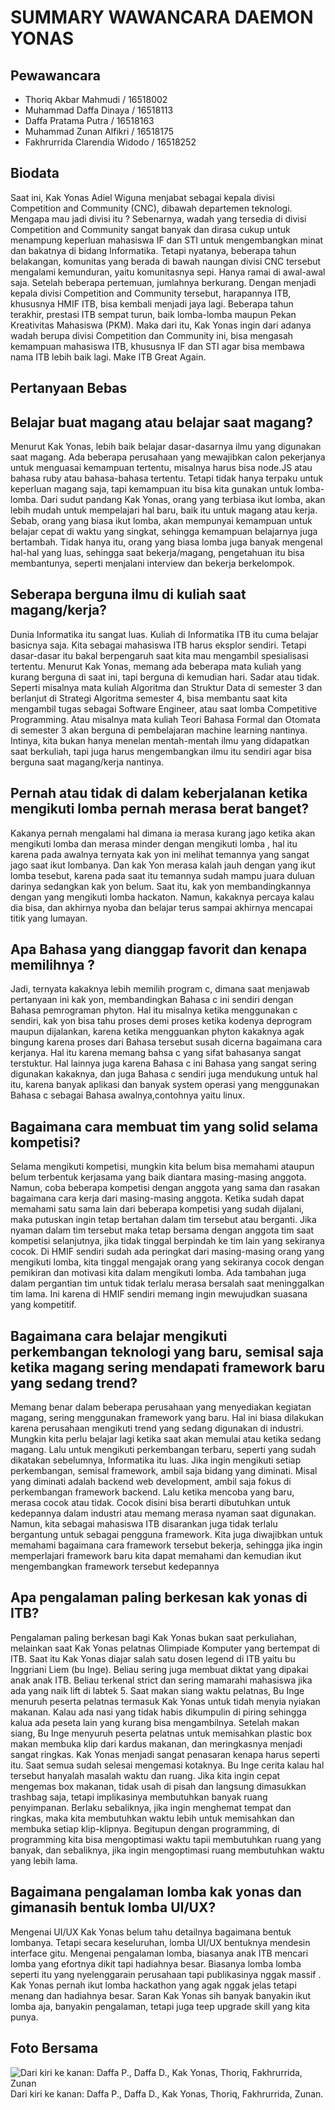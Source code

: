 # SUMMARY WAWANCARA DAEMON YONAS

## Pewawancara
- Thoriq Akbar Mahmudi          / 16518002
- Muhammad Daffa Dinaya         / 16518113
- Daffa Pratama Putra           / 16518163
- Muhammad Zunan Alfikri        / 16518175
- Fakhrurrida Clarendia Widodo  / 16518252

## Biodata
Saat ini, Kak Yonas Adiel Wiguna menjabat sebagai kepala divisi Competition and Community (CNC), dibawah departemen teknologi. Mengapa mau jadi divisi itu ? Sebenarnya, wadah yang tersedia di divisi Competition and Community sangat banyak dan dirasa cukup untuk menampung keperluan mahasiswa IF dan STI untuk mengembangkan minat dan bakatnya di bidang Informatika. Tetapi nyatanya, beberapa tahun belakangan, komunitas yang berada di bawah naungan divisi CNC tersebut mengalami kemunduran, yaitu komunitasnya sepi. Hanya ramai di awal-awal saja. Setelah beberapa pertemuan, jumlahnya berkurang. Dengan menjadi kepala divisi Competition and Community tersebut, harapannya ITB, khususnya HMIF ITB, bisa kembali menjadi jaya lagi. Beberapa tahun terakhir, prestasi ITB sempat turun, baik lomba-lomba maupun Pekan Kreativitas Mahasiswa (PKM). Maka dari itu, Kak Yonas ingin dari adanya wadah berupa divisi Competition dan Community ini, bisa mengasah kemampuan mahasiswa ITB, khususnya IF dan STI agar bisa membawa nama ITB lebih baik lagi. Make ITB Great Again. 

## Pertanyaan Bebas

## Belajar buat magang atau belajar saat magang?
Menurut Kak Yonas, lebih baik belajar dasar-dasarnya ilmu yang digunakan saat magang. Ada beberapa perusahaan yang mewajibkan calon pekerjanya untuk menguasai kemampuan tertentu, misalnya harus bisa node.JS atau bahasa ruby atau bahasa-bahasa tertentu. Tetapi tidak hanya terpaku untuk keperluan magang saja, tapi kemampuan itu bisa kita gunakan untuk lomba-lomba. Dari sudut pandang Kak Yonas, orang yang terbiasa ikut lomba, akan lebih mudah untuk mempelajari hal baru, baik itu untuk magang atau kerja. Sebab, orang yang biasa ikut lomba, akan mempunyai kemampuan untuk belajar cepat di waktu yang singkat, sehingga kemampuan belajarnya juga bertambah. Tidak hanya itu, orang yang biasa lomba juga banyak mengenal hal-hal yang luas, sehingga saat bekerja/magang, pengetahuan itu bisa membantunya, seperti menjalani interview dan bekerja berkelompok.

## Seberapa berguna ilmu di kuliah saat magang/kerja?
Dunia Informatika itu sangat luas. Kuliah di Informatika ITB itu cuma belajar basicnya saja. Kita sebagai mahasiswa ITB harus eksplor sendiri. Tetapi dasar-dasar itu bakal berpengaruh saat kita mau mengambil spesialisasi tertentu. Menurut Kak Yonas, memang ada beberapa mata kuliah yang kurang berguna di saat ini, tapi berguna di kemudian hari. Sadar atau tidak. Seperti misalnya mata kuliah Algoritma dan Struktur Data di semester 3 dan berlanjut di Strategi Algoritma semester 4, bisa membantu saat kita mengambil tugas sebagai Software Engineer, atau saat lomba Competitive Programming. Atau misalnya mata kuliah Teori Bahasa Formal dan Otomata di semester 3 akan berguna  di pembelajaran machine learning nantinya. Intinya, kita bukan hanya menelan mentah-mentah ilmu yang didapatkan saat berkuliah, tapi juga harus mengembangkan ilmu itu sendiri agar bisa berguna saat magang/kerja nantinya.

## Pernah atau tidak di dalam keberjalanan ketika mengikuti lomba pernah merasa berat banget?
Kakanya pernah mengalami hal dimana ia merasa kurang jago ketika akan mengikuti lomba dan merasa minder dengan mengikuti lomba , hal itu karena pada awalnya ternyata kak yon ini melihat temannya yang sangat jago saat ikut lombanya. Dan kak Yon merasa kalah jauh dengan yang ikut lomba tesebut, karena pada saat itu temannya sudah mampu juara duluan darinya sedangkan kak yon belum. Saat itu, kak yon membandingkannya dengan yang mengikuti lomba hackaton. Namun, kakaknya percaya kalau dia bisa, dan akhirnya nyoba dan belajar terus sampai akhirnya mencapai titik yang lumayan. 

## Apa Bahasa yang dianggap favorit dan kenapa memilihnya ?
Jadi, ternyata kakaknya lebih memilih program c, dimana saat menjawab pertanyaan ini kak yon, membandingkan Bahasa c ini sendiri dengan Bahasa pemrograman phyton. Hal itu misalnya ketika menggunakan c sendiri, kak yon bisa tahu proses demi proses ketika kodenya deprogram maupun dijalankan, karena ketika mengguankan phyton kakaknya agak bingung karena proses dari Bahasa tersebut susah dicerna bagaimana cara kerjanya. Hal itu karena memang bahsa c yang sifat bahasanya sangat terstuktur. Hal lainnya juga karena Bahasa c ini Bahasa yang sangat sering digunakan kakaknya, dan juga Bahasa c sendiri juga mendukung untuk hal itu, karena banyak aplikasi dan banyak system operasi yang menggunakan Bahasa c sebagai Bahasa awalnya,contohnya yaitu linux.

## Bagaimana cara membuat tim yang solid selama kompetisi?
Selama mengikuti kompetisi, mungkin kita belum bisa memahami ataupun belum terbentuk kerjasama yang baik diantara masing-masing anggota. Namun, coba beberapa kompetisi dengan anggota yang sama dan rasakan bagaimana cara kerja dari masing-masing anggota. Ketika sudah dapat memahami satu sama lain dari beberapa kompetisi yang sudah dijalani, maka putuskan ingin tetap bertahan dalam tim tersebut atau berganti. Jika nyaman dalam tim tersebut maka tetap bersama dengan anggota tim saat kompetisi selanjutnya, jika tidak tinggal berpindah ke tim lain yang sekiranya cocok. Di HMIF sendiri sudah ada peringkat dari masing-masing orang yang mengikuti lomba, kita tinggal mengajak orang yang sekiranya cocok dengan pemikiran dan motivasi kita dalam mengikuti lomba. Ada tambahan juga dalam pergantian tim untuk tidak terlalu merasa bersalah saat meninggalkan tim lama. Ini karena di HMIF sendiri memang ingin mewujudkan suasana yang kompetitif.

## Bagaimana cara belajar mengikuti perkembangan teknologi yang baru, semisal saja ketika magang sering mendapati framework baru yang sedang trend?
Memang benar dalam beberapa perusahaan yang menyediakan kegiatan magang, sering menggunakan framework yang baru. Hal ini biasa dilakukan karena perusahaan mengikuti trend yang sedang digunakan di industri. Mungkin kita perlu belajar lagi ketika saat akan memulai atau ketika sedang magang. Lalu untuk mengikuti perkembangan terbaru, seperti yang sudah dikatakan sebelumnya, Informatika itu luas. Jika ingin mengikuti setiap perkembangan, semisal framework, ambil saja bidang yang diminati. Misal yang diminati adalah backend web development, ambil saja fokus di perkembangan framework backend. Lalu ketika mencoba yang baru, merasa cocok atau tidak. Cocok disini bisa berarti dibutuhkan untuk kedepannya dalam industri atau memang merasa nyaman saat digunakan. Namun, kita sebagai mahasiswa ITB disarankan juga tidak terlalu bergantung untuk sebagai pengguna framework. Kita juga diwajibkan untuk memahami bagaimana cara framework tersebut bekerja, sehingga jika ingin memperlajari framework baru kita dapat memahami dan kemudian ikut mengembangkan framework tersebut kedepannya

## Apa pengalaman paling berkesan kak yonas di ITB?
Pengalaman paling berkesan bagi Kak Yonas bukan saat perkuliahan, melainkan saat Kak Yonas pelatnas Olimpiade Komputer yang bertempat di ITB. Saat itu Kak Yonas diajar salah satu dosen legend di ITB yaitu bu Inggriani Liem (bu Inge). Beliau sering juga membuat diktat yang dipakai anak anak ITB. Beliau terkenal strict dan sering mamarahi mahasiswa jika ada yang naik lift di labtek 5. Saat makan siang waktu pelatnas, Bu Inge menuruh peserta pelatnas termasuk Kak Yonas untuk tidah menyia nyiakan makanan. Kalau ada nasi yang tidak habis dikumpulin di piring sehingga kalua ada peseta lain yang kurang bisa mengambilnya. Setelah makan siang, Bu Inge menyuruh peserta pelatnas untuk memisahkan plastic box makan membuka klip dari kardus makanan, dan meringkasnya menjadi sangat ringkas. Kak Yonas menjadi sangat penasaran kenapa harus seperti itu. Saat semua sudah selesai mengemasi kotaknya. Bu Inge cerita kalau hal tersebut hanyalah masalah waktu dan ruang. Jika kita ingin cepat mengemas box makanan, tidak usah di pisah dan langsung dimasukkan trashbag saja, tetapi implikasinya membutuhkan banyak ruang penyimpanan. Berlaku sebaliknya, jika ingin menghemat tempat dan ringkas, maka kita membutuhkan waktu lebih untuk memisahkan dan membuka setiap klip-klipnya. Begitupun dengan programming, di programming kita bisa mengoptimasi waktu tapii membutuhkan ruang yang banyak, dan sebaliknya, jika ingin mengoptimasi ruang membutuhkan waktu yang lebih lama.

## Bagaimana pengalaman lomba kak yonas dan gimanasih bentuk lomba UI/UX?
Mengenai UI/UX Kak Yonas belum tahu detailnya bagaimana bentuk lombanya. Tetapi secara keseluruhan, lomba UI/UX bentuknya mendesin interface gitu. Mengenai pengalaman lomba, biasanya anak ITB mencari lomba yang efortnya dikit tapi hadiahnya besar. Biasanya lomba lomba seperti itu yang nyelenggarain perusahaan tapi publikasinya nggak massif . Kak Yonas pernah ikut lomba hackathon yang agak nggak jelas tetapi menang dan hadiahnya besar. Saran Kak Yonas sih banyak banyakin ikut lomba aja, banyakin pengalaman, tetapi juga teep upgrade skill yang kita punya.

## Foto Bersama
![Dari kiri ke kanan: Daffa P., Daffa D., Kak Yonas, Thoriq, Fakhrurrida, Zunan](https://github.com/ozer0532/TugasWawancaraDaemon/blob/master/13516030/16518002-16518113-16518163-16518175-16518252.jpg)
Dari kiri ke kanan: Daffa P., Daffa D., Kak Yonas, Thoriq, Fakhrurrida, Zunan.
